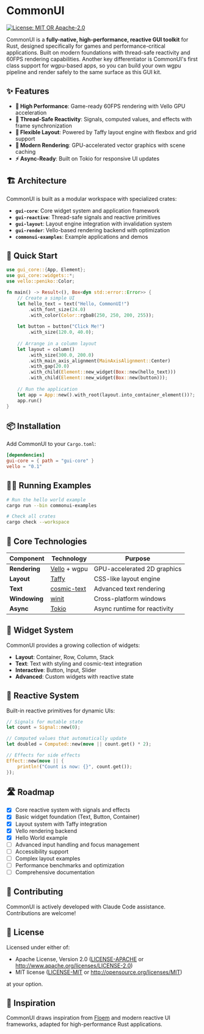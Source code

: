 # CommonUI

[![License: MIT OR Apache-2.0](https://img.shields.io/badge/license-MIT%20OR%20Apache--2.0-blue.svg)](https://github.com/commonui/commonui)

CommonUI is a **fully-native, high-performance, reactive GUI toolkit** for Rust, designed specifically for games and performance-critical applications. Built on modern foundations with thread-safe reactivity and 60FPS rendering capabilities. Another key differentiator is CommonUI's first class support for wgpu-based apps, so you can build your own wgpu pipeline and render safely to the same surface as this GUI kit.

## ✨ Features

- **🚀 High Performance**: Game-ready 60FPS rendering with Vello GPU acceleration
- **🔄 Thread-Safe Reactivity**: Signals, computed values, and effects with frame synchronization
- **📐 Flexible Layout**: Powered by Taffy layout engine with flexbox and grid support
- **🎨 Modern Rendering**: GPU-accelerated vector graphics with scene caching
- **⚡ Async-Ready**: Built on Tokio for responsive UI updates

## 🏗️ Architecture

CommonUI is built as a modular workspace with specialized crates:

- **`gui-core`**: Core widget system and application framework
- **`gui-reactive`**: Thread-safe signals and reactive primitives
- **`gui-layout`**: Layout engine integration with invalidation system
- **`gui-render`**: Vello-based rendering backend with optimization
- **`commonui-examples`**: Example applications and demos

## 🚀 Quick Start

```rust
use gui_core::{App, Element};
use gui_core::widgets::*;
use vello::peniko::Color;

fn main() -> Result<(), Box<dyn std::error::Error>> {
    // Create a simple UI
    let hello_text = text("Hello, CommonUI!")
        .with_font_size(24.0)
        .with_color(Color::rgba8(250, 250, 200, 255));
    
    let button = button("Click Me!")
        .with_size(120.0, 40.0);
    
    // Arrange in a column layout
    let layout = column()
        .with_size(300.0, 200.0)
        .with_main_axis_alignment(MainAxisAlignment::Center)
        .with_gap(20.0)
        .with_child(Element::new_widget(Box::new(hello_text)))
        .with_child(Element::new_widget(Box::new(button)));
    
    // Run the application
    let app = App::new().with_root(layout.into_container_element())?;
    app.run()
}
```

## 📦 Installation

Add CommonUI to your `Cargo.toml`:

```toml
[dependencies]
gui-core = { path = "gui-core" }
vello = "0.1"
```

## 🏃‍♀️ Running Examples

```bash
# Run the hello world example
cargo run --bin commonui-examples

# Check all crates
cargo check --workspace
```

## 🎯 Core Technologies

| Component | Technology | Purpose |
|-----------|------------|---------|
| **Rendering** | [Vello](https://github.com/linebender/vello) + wgpu | GPU-accelerated 2D graphics |
| **Layout** | [Taffy](https://github.com/DioxusLabs/taffy) | CSS-like layout engine |
| **Text** | [cosmic-text](https://github.com/pop-os/cosmic-text) | Advanced text rendering |
| **Windowing** | [winit](https://github.com/rust-windowing/winit) | Cross-platform windows |
| **Async** | [Tokio](https://tokio.rs/) | Async runtime for reactivity |

## 🎨 Widget System

CommonUI provides a growing collection of widgets:

- **Layout**: Container, Row, Column, Stack
- **Text**: Text with styling and cosmic-text integration  
- **Interactive**: Button, Input, Slider
- **Advanced**: Custom widgets with reactive state

## 🔄 Reactive System

Built-in reactive primitives for dynamic UIs:

```rust
// Signals for mutable state
let count = Signal::new(0);

// Computed values that automatically update
let doubled = Computed::new(move || count.get() * 2);

// Effects for side effects
Effect::new(move || {
    println!("Count is now: {}", count.get());
});
```

## 🛣️ Roadmap

- [x] Core reactive system with signals and effects
- [x] Basic widget foundation (Text, Button, Container)
- [x] Layout system with Taffy integration
- [x] Vello rendering backend
- [x] Hello World example
- [ ] Advanced input handling and focus management
- [ ] Accessibility support
- [ ] Complex layout examples
- [ ] Performance benchmarks and optimization
- [ ] Comprehensive documentation

## 🤝 Contributing

CommonUI is actively developed with Claude Code assistance. Contributions are welcome!

## 📄 License

Licensed under either of:

- Apache License, Version 2.0 ([LICENSE-APACHE](LICENSE-APACHE) or http://www.apache.org/licenses/LICENSE-2.0)
- MIT license ([LICENSE-MIT](LICENSE-MIT) or http://opensource.org/licenses/MIT)

at your option.

## 🙏 Inspiration

CommonUI draws inspiration from [Floem](https://github.com/lapce/floem) and modern reactive UI frameworks, adapted for high-performance Rust applications.
